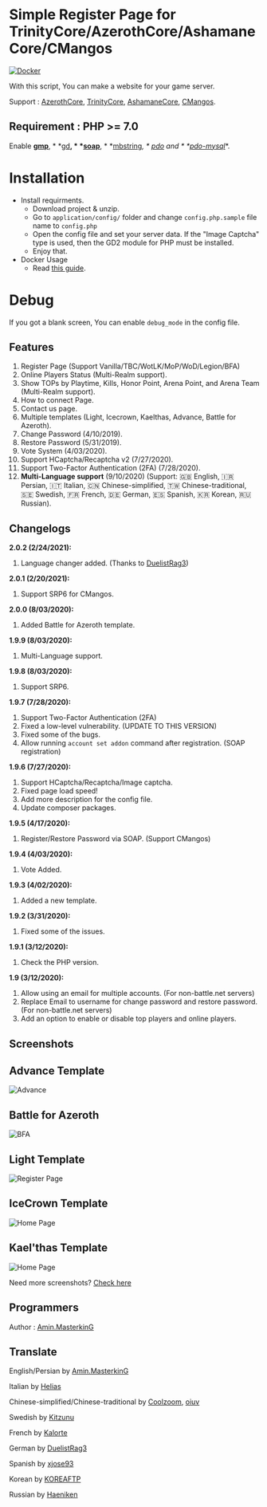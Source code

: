 # Simple Register Page for TrinityCore/AzerothCore/AshamaneCore/CMangos

[![Docker](https://github.com/CerberusGaming/WoWSimpleRegistration/actions/workflows/docker-publish.yml/badge.svg)](https://github.com/CerberusGaming/WoWSimpleRegistration/actions/workflows/docker-publish.yml)

With this script, You can make a website for your game server.

Support : [AzerothCore](http://azerothcore.org), [TrinityCore](http://TrinityCore.org), [AshamaneCore](https://github.com/AshamaneProject/AshamaneCore/), [CMangos](https://github.com/cmangos/).

## Requirement : PHP >= 7.0

Enable **[gmp](https://www.google.com/search?client=firefox-b-d&q=enable%20gmp%20extension%20php%207)**, *
*[gd](https://www.google.com/search?client=firefox-b-d&q=enable%20gd%20extension%20php%207)**, *
*[soap](https://www.google.com/search?client=firefox-b-d&q=enable%20soap%20extension%20php%207)**, *
*[mbstring](https://www.google.com/search?client=firefox-b-d&q=enable%20mbstring%20extension%20php%207)**, *
*[pdo](https://www.google.com/search?client=firefox-b-d&q=enable%20pdo%20extension%20php%207)** and *
*[pdo-mysql](https://www.google.com/search?client=firefox-b-d&q=enable%20pdo-mysql%20extension%20php%207)**.

# Installation

- Install requirments.
    - Download project & unzip.
    - Go to `application/config/` folder and change `config.php.sample` file name to `config.php`
    - Open the config file and set your server data. If the "Image Captcha" type is used, then the GD2 module for PHP
      must be installed.
    - Enjoy that.
- Docker Usage
    - Read [this guide](docker/README.md).

# Debug

If you got a blank screen, You can enable `debug_mode` in the config file.

## Features

1. Register Page (Support Vanilla/TBC/WotLK/MoP/WoD/Legion/BFA)
2. Online Players Status (Multi-Realm support).
3. Show TOPs by Playtime, Kills, Honor Point, Arena Point, and Arena Team (Multi-Realm support).
4. How to connect Page.
5. Contact us page.
6. Multiple templates (Light, Icecrown, Kaelthas, Advance, Battle for Azeroth).
7. Change Password (4/10/2019).
8. Restore Password (5/31/2019).
9. Vote System (4/03/2020).
10. Support HCaptcha/Recaptcha v2 (7/27/2020).
11. Support Two-Factor Authentication (2FA) (7/28/2020).
12. **Multi-Language support** (9/10/2020) (Support: 🇬🇧 English, 🇮🇷 Persian, 🇮🇹 Italian, 🇨🇳 Chinese-simplified, 🇹🇼
    Chinese-traditional, 🇸🇪 Swedish, 🇫🇷 French, 🇩🇪 German, 🇪🇸 Spanish, 🇰🇷 Korean, 🇷🇺 Russian).

## Changelogs

**2.0.2 (2/24/2021):**

1. Language changer added. (Thanks to [DuelistRag3](https://github.com/DuelistRag3))

**2.0.1 (2/20/2021):**

1. Support SRP6 for CMangos.

**2.0.0 (8/03/2020):**

1. Added Battle for Azeroth template.

**1.9.9 (8/03/2020):**

1. Multi-Language support.

**1.9.8 (8/03/2020):**

1. Support SRP6.

**1.9.7 (7/28/2020):**

1. Support Two-Factor Authentication (2FA)
2. Fixed a low-level vulnerability. (UPDATE TO THIS VERSION)
3. Fixed some of the bugs.
3. Allow running `account set addon` command after registration. (SOAP registration)

**1.9.6 (7/27/2020):**

1. Support HCaptcha/Recaptcha/Image captcha.
2. Fixed page load speed!
3. Add more description for the config file.
3. Update composer packages.

**1.9.5 (4/17/2020):**

1. Register/Restore Password via SOAP. (Support CMangos)

**1.9.4 (4/03/2020):**

1. Vote Added.

**1.9.3 (4/02/2020):**

1. Added a new template.

**1.9.2 (3/31/2020):**

1. Fixed some of the issues.

**1.9.1 (3/12/2020):**

1. Check the PHP version.

**1.9 (3/12/2020):**

1. Allow using an email for multiple accounts. (For non-battle.net servers)
2. Replace Email to username for change password and restore password. (For non-battle.net servers)
3. Add an option to enable or disable top players and online players.

## Screenshots

## Advance Template

![Advance](https://raw.githubusercontent.com/masterking32/WoWSimpleRegistration/master/screenshots/a-bfa-min.jpg)

## Battle for Azeroth

![BFA](https://raw.githubusercontent.com/masterking32/WoWSimpleRegistration/master/screenshots/b1.jpg)

## Light Template

![Register Page](https://raw.githubusercontent.com/masterking32/WoWSimpleRegistration/master/screenshots/1.jpg)

## IceCrown Template

![Home Page](https://raw.githubusercontent.com/masterking32/WoWSimpleRegistration/master/screenshots/i1.jpg)

## Kael'thas Template

![Home Page](https://raw.githubusercontent.com/masterking32/WoWSimpleRegistration/master/screenshots/k1.jpg)

Need more screenshots? [Check here](https://github.com/masterking32/WoWSimpleRegistration/tree/master/screenshots)

## Programmers

Author : [Amin.MasterkinG](https://masterking32.com)

## Translate

English/Persian by [Amin.MasterkinG](https://github.com/masterking32)

Italian by [Helias](https://github.com/helias)

Chinese-simplified/Chinese-traditional by [Coolzoom](https://github.com/coolzoom), [oiuv](https://github.com/oiuv)

Swedish by [Kitzunu](https://github.com/Kitzunu)

French by [Kalorte](https://github.com/Kalorte)

German by [DuelistRag3](https://github.com/DuelistRag3)

Spanish by [xjose93](https://github.com/xjose93)

Korean by [KOREAFTP](https://github.com/KOREAFTP)

Russian by [Haeniken](https://github.com/Haeniken)
